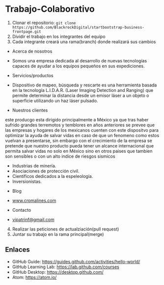 # Trabajo-Colaborativo

1. Clonar el repositorio: ```git clone https://github.com/BlackrockDigital/startbootstrap-business-frontpage.git```
2. Dividir el trabajo en los integrantes del equipo
3. Cada integrante creará una rama(branch) donde realizará sus cambios
* Acerca de nosotros
-   Somos una empresa dedicada al desarrollo de nuevas tecnologías capaces de ayudar a los equipos pequeños en sus expediciones.

* Servicios/productos
-   Dispositivo de mapeo, búsqueda y rescarte es una herramienta basada en la tecnología L.I.D.A.R. (Laser Imaging Detection and Ranging) que permite determinar la distancia desde un emisor láser a un objeto o superficie utilizando un haz láser pulsado.

* Nuestros clientes
    

este producgo esta dirigido principalmente a México ya que tras haber sufrido grandes terremotos y temblores en años anteriores 
se prevee que las empresas y hogares de los mexicanos cuenten con este dispositvo para optimizar la ayuda de salvar vidas en caso
de que un fenomeno como estos vuelvan a presentarse, sin embargo con el crecimiento de la empresa se pretende que nuestro producto 
pueda tener un alcance internacional que permita salvar vidas no solo en México sino en otros paises que tambien son sensibles o con un alto indice de riesgos sismicos


-   Industrias de minería.
-   Asociaciones de protección civil.
-   Científicos dedicados a la espeleología.
-   Inversionistas.

* Blog
-   www.cromalines.com

* Contacto
-   vipatrinf@gmail.com
4. Realizar las peticiones de actualziación(pull request)
5. Juntar su trabajo en la rama principal(merge)

## Enlaces

- GitHub Guide: https://guides.github.com/activities/hello-world/
- GitHub Learning Lab: https://lab.github.com/courses
- GitHub Desktop: https://desktop.github.com/
- Atom: https://atom.io/
